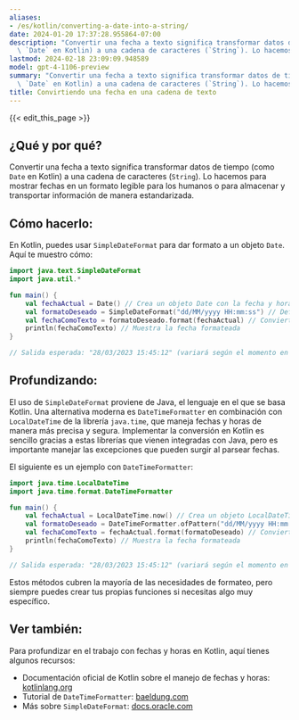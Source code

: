 ```yaml
---
aliases:
- /es/kotlin/converting-a-date-into-a-string/
date: 2024-01-20 17:37:28.955864-07:00
description: "Convertir una fecha a texto significa transformar datos de tiempo (como\
  \ `Date` en Kotlin) a una cadena de caracteres (`String`). Lo hacemos para mostrar\u2026"
lastmod: 2024-02-18 23:09:09.948589
model: gpt-4-1106-preview
summary: "Convertir una fecha a texto significa transformar datos de tiempo (como\
  \ `Date` en Kotlin) a una cadena de caracteres (`String`). Lo hacemos para mostrar\u2026"
title: Convirtiendo una fecha en una cadena de texto
---
```


{{< edit_this_page >}}

## ¿Qué y por qué?
Convertir una fecha a texto significa transformar datos de tiempo (como `Date` en Kotlin) a una cadena de caracteres (`String`). Lo hacemos para mostrar fechas en un formato legible para los humanos o para almacenar y transportar información de manera estandarizada.

## Cómo hacerlo:
En Kotlin, puedes usar `SimpleDateFormat` para dar formato a un objeto `Date`. Aquí te muestro cómo:

```Kotlin
import java.text.SimpleDateFormat
import java.util.*

fun main() {
    val fechaActual = Date() // Crea un objeto Date con la fecha y hora actual
    val formatoDeseado = SimpleDateFormat("dd/MM/yyyy HH:mm:ss") // Define el formato
    val fechaComoTexto = formatoDeseado.format(fechaActual) // Convierte la fecha a String
    println(fechaComoTexto) // Muestra la fecha formateada
}

// Salida esperada: "28/03/2023 15:45:12" (variará según el momento en que se ejecute)
```

## Profundizando:
El uso de `SimpleDateFormat` proviene de Java, el lenguaje en el que se basa Kotlin. Una alternativa moderna es `DateTimeFormatter` en combinación con `LocalDateTime` de la librería `java.time`, que maneja fechas y horas de manera más precisa y segura. Implementar la conversión en Kotlin es sencillo gracias a estas librerías que vienen integradas con Java, pero es importante manejar las excepciones que pueden surgir al parsear fechas.

El siguiente es un ejemplo con `DateTimeFormatter`:

```Kotlin
import java.time.LocalDateTime
import java.time.format.DateTimeFormatter

fun main() {
    val fechaActual = LocalDateTime.now() // Crea un objeto LocalDateTime con la fecha y hora actual
    val formatoDeseado = DateTimeFormatter.ofPattern("dd/MM/yyyy HH:mm:ss") // Define el formato
    val fechaComoTexto = fechaActual.format(formatoDeseado) // Convierte la fecha a String
    println(fechaComoTexto) // Muestra la fecha formateada
}

// Salida esperada: "28/03/2023 15:45:12" (variará según el momento en que se ejecute)
```

Estos métodos cubren la mayoría de las necesidades de formateo, pero siempre puedes crear tus propias funciones si necesitas algo muy específico.

## Ver también:
Para profundizar en el trabajo con fechas y horas en Kotlin, aquí tienes algunos recursos:

- Documentación oficial de Kotlin sobre el manejo de fechas y horas: [kotlinlang.org](https://kotlinlang.org/api/latest/jvm/stdlib/kotlin.js/-date/)
- Tutorial de `DateTimeFormatter`: [baeldung.com](https://www.baeldung.com/java-datetimeformatter)
- Más sobre `SimpleDateFormat`: [docs.oracle.com](https://docs.oracle.com/javase/8/docs/api/java/text/SimpleDateFormat.html)
